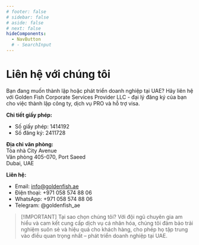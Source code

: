 ```yaml
---
# footer: false
# sidebar: false
# aside: false
# next: false
hideComponents:
  - NavButton
  # - SearchInput
---
```


<!-- <p>
  <img src="/img/Logo.avif" alt="logo" width="100" height="100" style="margin-left: 50%;">
</p> -->

# Liên hệ với chúng tôi

Bạn đang muốn thành lập hoặc phát triển doanh nghiệp tại UAE? Hãy liên hệ với Golden Fish Corporate Services Provider LLC - đại lý đăng ký của bạn cho việc thành lập công ty, dịch vụ PRO và hỗ trợ visa.

**Chi tiết giấy phép:**

- Số giấy phép: 1414192
- Số đăng ký: 2411728

**Địa chỉ văn phòng:**  
Tòa nhà City Avenue  
Văn phòng 405-070, Port Saeed  
Dubai, UAE

**Liên hệ:**

- Email: info@goldenfish.ae
- Điện thoại: +971 058 574 88 06
- WhatsApp: +971 058 574 88 06
- Telegram: @goldenfish_ae

<!-- WhatsApp us at [+971 058 574 88 06](https://wa.me/message/KDLD4FZVW7EUC1)
Telegram us at [@goldenfish_ae](https://t.me/goldenfish_ae) -->

> [!IMPORTANT] Tại sao chọn chúng tôi?
> Với đội ngũ chuyên gia am hiểu và cam kết cung cấp dịch vụ cá nhân hóa, chúng tôi đảm bảo trải nghiệm suôn sẻ và hiệu quả cho khách hàng, cho phép họ tập trung vào điều quan trọng nhất – phát triển doanh nghiệp tại UAE.

<ContactForm buttonText="Nói chuyện với chuyên gia" />
